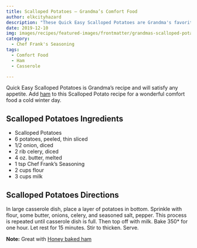 ```yaml
---
title: Scalloped Potatoes – Grandma’s Comfort Food
author: elkcityhazard
description: "These Quick Easy Scalloped Potatoes are Grandma's favorite comfort food. Add ham, potatoes in oven, bake, serve with butter and cheese."
date: 2019-12-10
img: images/recipes/featured-images/frontmatter/grandmas-scalloped-potatoes.jpg
category:
  - Chef Frank's Seasoning
tags:
  - Comfort Food
  - Ham
  - Casserole

---
```

Quick Easy Scalloped Potatoes is Grandma&#8217;s recipe and will satisfy any appetite. Add [ham][1] to this Scalloped Potato recipe for a wonderful comfort food a cold winter day.

## Scalloped Potatoes Ingredients

  * Scalloped Potatoes
  * 6 potatoes, peeled, thin sliced
  * 1/2 onion, diced
  * 2 rib celery, diced
  * 4 oz. butter, melted
  * 1 tsp Chef Frank&#8217;s Seasoning
  * 2 cups flour
  * 3 cups milk

## Scalloped Potatoes Directions

In large casserole dish, place a layer of potatoes in bottom. Sprinkle with flour, some butter, onions, celery, and seasoned salt, pepper. This process is repeated until casserole dish is full. Then top off with milk. Bake 350* for one hour. Let rest for 15 minutes. Stir to thicken. Serve.

**Note:** Great with [Honey baked ham][1]

 [1]: /wordpress/institutional-recipes-for-200/honey-baked-ham-recipe-for-200/